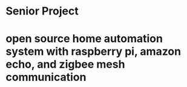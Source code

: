 # Senior Project
# open source home automation system with raspberry pi, amazon echo, and zigbee mesh communication